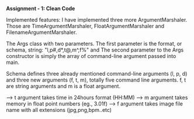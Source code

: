 **Assignment - 1: Clean Code**

Implemented features:
I have implemented three more ArgumentMarshaler. Those are TimeArgumentMarshaler, FloatArgumentMarshaler and FilenameArgumentMarshaler.

The Args class with two parameters. The first parameter is the format, or schema, string: "l,p#,d*,t@,m^,f%" and The second parameter to the Args constructor is simply the array of command-line argument passed into main.

Schema defines three already mentioned command-line arguments (l, p, d) and three new arguments (f, t, m), totally five command line arguments. f, t are string arguments and m is a float argument.

--> t argument takes time in 24hours format (HH:MM)
--> m argument takes memory in float point numbers (eg., 3.01f)
--> f argument takes image file name with all extensions (jpg,png,bpm..etc)
